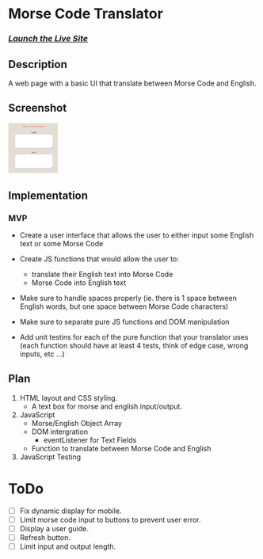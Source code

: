 # Morse Code Translator

### _**[Launch the Live Site](https://caitlinpenery.github.io/JS_Calc/)**_

## Description

A web page with a basic UI that translate between Morse Code and English.

## Screenshot

<img src="images\Screenshot 2022-08-06 160715.png" width=100>

## Implementation

### MVP

-   Create a user interface that allows the user to either input some English text or some Morse Code
-   Create JS functions that would allow the user to:

    -   translate their English text into Morse Code
    -   Morse Code into English text

-   Make sure to handle spaces properly (ie. there is 1 space between English words, but one space between Morse Code characters)
-   Make sure to separate pure JS functions and DOM manipulation

-   Add unit testins for each of the pure function that your translator uses (each function should have at least 4 tests, think of edge case, wrong inputs, etc ...)

## Plan

1. HTML layout and CSS styling.
    - A text box for morse and english input/output.
2. JavaScript
    - Morse/English Object Array
    - DOM intergration
        - eventListener for Text Fields
    - Function to translate between Morse Code and English
3. JavaScript Testing

# ToDo

-   [ ] Fix dynamic display for mobile.
-   [ ] Limit morse code input to buttons to prevent user error.
-   [ ] Display a user guide.
-   [ ] Refresh button.
-   [ ] Limit input and output length.

